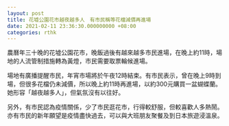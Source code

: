 ```yaml
---
layout: post
title: 花墟公園花市越夜越多人　有市民稱等花檔減價再進場
date: 2021-02-11 23:36:30.000000000 +08:00
categories: rthk
---
```


農曆年三十晚的花墟公園花市，晚飯過後有越來越多市民進場，在晚上約11時，場地的人流管制措施轉為黃燈，市民需要取票輪候進場。

場地有廣播提醒市民，年宵市場將於午夜12時結束。有市民表示，曾在晚上9時到場，但很多花檔仍未減價，所以晚上約11時再進場，以約300元購買一盆蝴蝶蘭。她形容「越夜越多人」，但氣氛沒有以往好。

另外，有市民認為疫情關係，少了市民逛花市，行得較舒服，但較喜歡人多熱鬧。亦有市民的新年願望是疫情盡快過去，可以與大班朋友聚餐及到日本旅遊浸溫泉。
